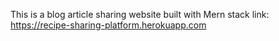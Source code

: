 This is a blog article sharing website built with Mern stack 
link: https://recipe-sharing-platform.herokuapp.com

